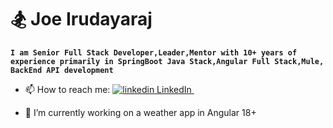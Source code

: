 # 🏂 Joe Irudayaraj 

**`I am Senior Full Stack Developer,Leader,Mentor with 10+ years of experience primarily in SpringBoot Java Stack,Angular Full Stack,Mule, BackEnd API development`**

- 📫 How to reach me: <a href="https://www.linkedin.com/in/joe-irudayaraj/" rel="nofollow noreferrer">
    <img src="https://i.sstatic.net/gVE0j.png" alt="linkedin"> LinkedIn
  </a> &nbsp; 

 

- 🔭 I’m currently working on a weather app in Angular 18+
<!--
**joe-irudayaraj/joe-irudayaraj** is a ✨ _special_ ✨ repository because its `README.md` (this file) appears on your GitHub profile.

Here are some ideas to get you started:

- 🔭 I’m currently working on a weather app in Angular 18+
- 🌱 I’m currently learning ...
- 👯 I’m looking to collaborate on ...
- 🤔 I’m looking for help with ...
- 💬 Ask me about ...
- 📫 How to reach me: ...
- 😄 Pronouns: ...
- ⚡ Fun fact: ...
-->
